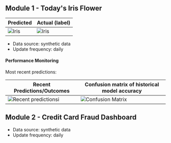 
## Module 1 - Today's Iris Flower 

| Predicted | Actual (label)
|--------|------- 
| ![Iris](https://raw.githubusercontent.com/featurestoreorg/serverless-ml-course/main/src/01-module/latest_iris.png) | ![Iris](https://raw.githubusercontent.com/featurestoreorg/serverless-ml-course/main/src/01-module/actual_iris.png) 

 * Data source: synthetic data
 * Update frequency: daily

#### Performance Monitoring 
Most recent predictions:


| Recent Predictions/Outcomes | Confusion matrix of historical model accuracy 
|--------|------- 
| ![Recent predictions](https://raw.githubusercontent.com/featurestoreorg/serverless-ml-course/main/src/01-module/df_recent.png)i | ![Confusion Matrix](https://raw.githubusercontent.com/featurestoreorg/serverless-ml-course/main/src/01-module/confusion_matrix.png)


## Module 2 - Credit Card Fraud Dashboard


 * Data source: synthetic data
 * Update frequency: daily
